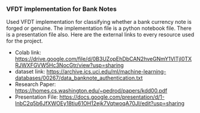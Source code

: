 ### VFDT implementation for Bank Notes
Used VFDT implementation for classifying whether a bank currency note is forged or genuine. The implementation file is a python notebook file. There is a presentation file also. Here are the external links to every resource used for the project.
- Colab link: https://drive.google.com/file/d/0B3UZopEhDbCAN2hveGNmY1VlTjI0TXRJWXFGVW5Hc3NocGtr/view?usp=sharing
- dataset link: https://archive.ics.uci.edu/ml/machine-learning-databases/00267/data_banknote_authentication.txt
- Research Paper: https://homes.cs.washington.edu/~pedrod/papers/kdd00.pdf
- Presentation File: https://docs.google.com/presentation/d/1-lnbC2q5b6JfXWOEy18tiu61OH12ejk7VqtwoqA70JI/edit?usp=sharing
